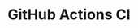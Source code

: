 # GitHub Actions CI



















































































































































































































































































































































































































































































































































































































































































































































































































































































































































































































































































































































































































































































































































































































































































































































































































































































































































































































































































































































































































































































































































































































